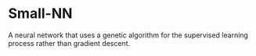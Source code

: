 # Small-NN
A neural network that uses a genetic algorithm for the supervised learning process rather than gradient descent.
